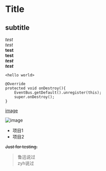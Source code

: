 # Title

## subtitle

*test*  
_test_  
**test**  
__test__  
***test***  
___test___

`<hello world>`

```
@Override
protected void onDestroy(){
    EventBus.getDefault().unregister(this);
    super.onDestroy();
}
```
[image](https://github.com/shiep18/EIS2020/blob/master/markdowncheatsheet.JPG?raw=true)

![image](https://github.com/shiep18/EIS2020/blob/master/markdowncheatsheet.JPG?raw=true)

* 项目1
* 项目2

~~Just for testing.~~

> 鲁迅说过  
> zyh说过
